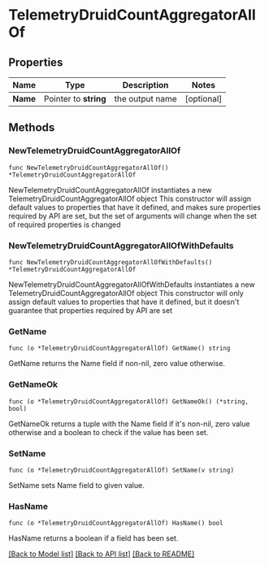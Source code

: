 # TelemetryDruidCountAggregatorAllOf

## Properties

Name | Type | Description | Notes
------------ | ------------- | ------------- | -------------
**Name** | Pointer to **string** | the output name | [optional] 

## Methods

### NewTelemetryDruidCountAggregatorAllOf

`func NewTelemetryDruidCountAggregatorAllOf() *TelemetryDruidCountAggregatorAllOf`

NewTelemetryDruidCountAggregatorAllOf instantiates a new TelemetryDruidCountAggregatorAllOf object
This constructor will assign default values to properties that have it defined,
and makes sure properties required by API are set, but the set of arguments
will change when the set of required properties is changed

### NewTelemetryDruidCountAggregatorAllOfWithDefaults

`func NewTelemetryDruidCountAggregatorAllOfWithDefaults() *TelemetryDruidCountAggregatorAllOf`

NewTelemetryDruidCountAggregatorAllOfWithDefaults instantiates a new TelemetryDruidCountAggregatorAllOf object
This constructor will only assign default values to properties that have it defined,
but it doesn't guarantee that properties required by API are set

### GetName

`func (o *TelemetryDruidCountAggregatorAllOf) GetName() string`

GetName returns the Name field if non-nil, zero value otherwise.

### GetNameOk

`func (o *TelemetryDruidCountAggregatorAllOf) GetNameOk() (*string, bool)`

GetNameOk returns a tuple with the Name field if it's non-nil, zero value otherwise
and a boolean to check if the value has been set.

### SetName

`func (o *TelemetryDruidCountAggregatorAllOf) SetName(v string)`

SetName sets Name field to given value.

### HasName

`func (o *TelemetryDruidCountAggregatorAllOf) HasName() bool`

HasName returns a boolean if a field has been set.


[[Back to Model list]](../README.md#documentation-for-models) [[Back to API list]](../README.md#documentation-for-api-endpoints) [[Back to README]](../README.md)


